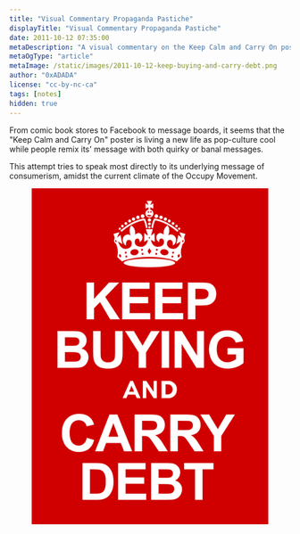 ```yaml
---
title: "Visual Commentary Propaganda Pastiche"
displayTitle: "Visual Commentary Propaganda Pastiche"
date: 2011-10-12 07:35:00
metaDescription: "A visual commentary on the Keep Calm and Carry On poster"
metaOgType: "article"
metaImage: /static/images/2011-10-12-keep-buying-and-carry-debt.png
author: "0xADADA"
license: "cc-by-nc-ca"
tags: [notes]
hidden: true
---
```


From comic book stores to Facebook to message boards, it seems that the "Keep
Calm and Carry On" poster is living a new life as pop-culture cool while people
remix its' message with both quirky or banal messages.

This attempt tries to speak most directly to its underlying message of
consumerism, amidst the current climate of the Occupy Movement.

<figure>
  <img src="/static/images/2011-10-12-keep-buying-and-carry-debt.png"
    alt="Keep Buying and Carry Debt" title="Keep Buying and Carry Debt">
</figure>
